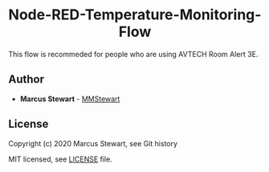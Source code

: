<h1 align=center> Node-RED-Temperature-Monitoring-Flow </h1>

This flow is recommeded for people who are using AVTECH Room Alert 3E.

## Author

* **Marcus Stewart** - [MMStewart](https://github.com/mmstewart)

## License

Copyright (c) 2020<!--- -(Future Years) --> Marcus Stewart, see Git history

MIT licensed, see [LICENSE](LICENSE) file.

